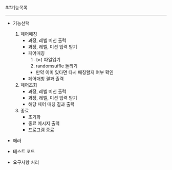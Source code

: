 ##기능목록
<hr>  

* 기능선택  
    1. 페어매칭
        * 과정, 레벨 미션 출력
        * 과정, 레벨, 미션 입력 받기
        * 페어매칭
            1. `[o]` 파일읽기
            2. randomsuffle 돌리기
          * 만약 이미 있다면 다시 매칭할지 여부 확인
        * 페어매칭 결과 출력
    2. 페어조회
        * 과정, 레벨 미션 출력
        * 과정, 레벨, 미션 입력 받기
        * 해당 페어 매칭 결과 출력
    3. 종료
        * 초기화
        * 종료 메시지 출력
        * 프로그램 종료
    
* 에러
* 테스트 코드
* 요구사항 처리